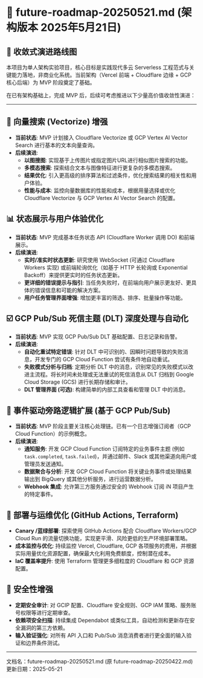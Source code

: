 # 🚧 future-roadmap-20250521.md (架构版本 2025年5月21日)

## 📍 收敛式演进路线图

本项目为单人架构实验项目，核心目标是实践现代多云 Serverless 工程范式与关键能力落地，非商业化系统。当前架构（Vercel 前端 + Cloudflare 边缘 + GCP 核心后端）为 MVP 阶段奠定了基础。

在已有架构基础上，完成 MVP 后，后续可考虑推进以下少量高价值收敛性演进：

---

## 🧠 向量搜索 (Vectorize) 增强

- **当前状态**: MVP 计划接入 Cloudflare Vectorize 或 GCP Vertex AI Vector Search 进行基本的文本向量查询。
- **后续演进**:
    - **以图搜图**: 实现基于上传图片或指定图片URL进行相似图片搜索的功能。
    - **多模态搜索**: 探索结合文本与图像特征进行更复杂的多模态搜索。
    - **结果优化**: 引入更高级的排序算法和过滤条件，优化搜索结果的相关性和用户体验。
    - **性能与成本**: 监控向量数据库的性能和成本，根据用量选择或优化 Cloudflare Vectorize 与 GCP Vertex AI Vector Search 的配置。

## 📊 状态展示与用户体验优化

- **当前状态**: MVP 完成基本任务状态 API (Cloudflare Worker 调用 DO) 和前端展示。
- **后续演进**:
    - **实时/准实时状态更新**: 研究使用 WebSocket (可通过 Cloudflare Workers 实现) 或前端轮询优化（如基于 HTTP 长轮询或 Exponential Backoff）来提供更实时的任务状态更新。
    * **更详细的错误提示与指引**: 当任务失败时，在前端向用户展示更友好、更具体的错误信息和可能的解决方案。
    * **用户任务管理界面增强**: 增加更丰富的筛选、排序、批量操作等功能。

## ☑️ GCP Pub/Sub 死信主题 (DLT) 深度处理与自动化

- **当前状态**: MVP 实现 GCP Pub/Sub DLT 基础配置、日志记录和告警。
- **后续演进**:
    - **自动化重试特定错误**: 针对 DLT 中可识别的、因瞬时问题导致的失败消息，开发专门的 GCP Cloud Function 尝试有条件地自动重试。
    * **失败模式分析与归档**: 定期分析 DLT 中的消息，识别常见的失败模式以改进主流程。将长时间未处理或无法重试的死信消息从 DLT 归档到 Google Cloud Storage (GCS) 进行长期存储和审计。
    * **DLT 管理界面 (可选)**: 构建简单的内部工具查看和管理 DLT 中的消息。

## 🧩 事件驱动旁路逻辑扩展 (基于 GCP Pub/Sub)

- **当前状态**: MVP 阶段主要关注核心处理链。已有一个日志增强订阅者（GCP Cloud Function）的示例概念。
- **后续演进**:
    * **通知服务**: 开发 GCP Cloud Function 订阅特定的业务事件主题 (例如 `task.completed`, `task.failed`)，并通过邮件、Slack 或其他渠道向用户或管理员发送通知。
    * **数据聚合与分析**: 开发 GCP Cloud Function 将关键业务事件或处理结果输出到 BigQuery 或其他分析服务，进行运营数据分析。
    * **Webhook 集成**: 允许第三方服务通过安全的 Webhook 订阅 iN 项目产生的特定事件。

## 🚀 部署与运维优化 (GitHub Actions, Terraform)

- **Canary /蓝绿部署**: 探索使用 GitHub Actions 配合 Cloudflare Workers/GCP Cloud Run 的流量切换功能，实现更平滑、风险更低的生产环境部署策略。
- **成本监控与优化**: 持续监控 Vercel, Cloudflare, GCP 各项服务的费用，并根据实际用量优化资源配置，确保最大化利用免费额度，控制潜在成本。
- **IaC 覆盖率提升**: 使用 Terraform 管理更多细粒度的 Cloudflare 和 GCP 资源配置。

## 🔐 安全性增强

- **定期安全审计**: 对 GCIP 配置、Cloudflare 安全规则、GCP IAM 策略、服务账号权限等进行定期审查。
- **依赖项安全扫描**: 持续集成 Dependabot 或类似工具，自动检测和更新存在安全漏洞的第三方依赖。
- **输入验证强化**: 对所有 API 入口和 Pub/Sub 消息消费者进行更全面的输入验证和边界条件测试。

---

文档名：future-roadmap-20250521.md (原 future-roadmap-20250422.md)
更新日期：2025-05-21